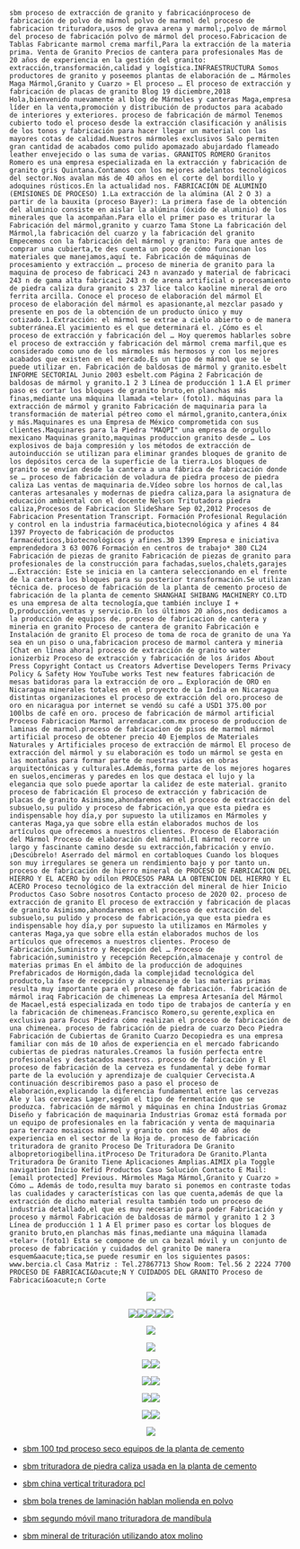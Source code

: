 
```
sbm proceso de extracción de granito y fabricaciónproceso de fabricación de polvo de mármol polvo de marmol del proceso de fabricacion trituradora,usos de grava arena y marmol;,polvo de mármol del proceso de fabricación polvo de mármol del proceso.Fabricacion de Tablas Fabricante marmol crema marfil,Para la extracción de la materia prima. Venta de Granito Precios de cantera para profesionales Mas de 20 años de experiencia en la gestión del granito: extracción,transformación,calidad y logística.INFRAESTRUCTURA Somos productores de granito y poseemos plantas de elaboración de … Mármoles Maga Mármol,Granito y Cuarzo » El proceso … El proceso de extracción y fabricación de placas de granito Blog 19 diciembre,2018 Hola,bienvenido nuevamente al blog de Mármoles y canteras Maga,empresa líder en la venta,promoción y distribución de productos para acabado de interiores y exteriores. proceso de fabricación de mármol Tenemos cubierto todo el proceso desde la extracción clasificación y análisis de los tonos y fabricación para hacer llegar un material con las mayores cotas de calidad.Nuestros mármoles exclusivos Salo permiten gran cantidad de acabados como pulido apomazado abujardado flameado leather envejecido o las suma de varias. GRANITOS ROMERO Granitos Romero es una empresa especializada en la extracción y fabricación de granito gris Quintana.Contamos con los mejores adelantos tecnológicos del sector.Nos avalan más de 40 años en el corte del bordillo y adoquines rústicos.En la actualidad nos. FABRICACIÓN DE ALUMINIO (EMISIONES DE PROCESO) 1.La extracción de la alúmina (Al 2 O 3) a partir de la bauxita (proceso Bayer): La primera fase de la obtención del aluminio consiste en aislar la alúmina (óxido de aluminio) de los minerales que la acompañan.Para ello el primer paso es triturar la Fabricación del mármol,granito y cuarzo Tama Stone La fabricación del Mármol,la fabricación del cuarzo y la fabricación del granito Empecemos con la fabricación del mármol y granito: Para que antes de comprar una cubierta,te des cuenta un poco de cómo funcionan los materiales que manejamos,aquí te. Fabricación de máquinas de procesamiento y extracción … proceso de mineria de granito para la maquina de proceso de fabricaci 243 n avanzado y material de fabricaci 243 n de gama alta fabricaci 243 n de arena artificial o procesamiento de piedra caliza dura granito s 237 lice talco kaoline mineral de oro ferrita arcilla. Conoce el proceso de elaboración del mármol El proceso de elaboración del mármol es apasionante,al mezclar pasado y presente en pos de la obtención de un producto único y muy cotizado.1.Extracción: el mármol se extrae a cielo abierto o de manera subterránea.El yacimiento es el que determinará el. ¿Cómo es el proceso de extracción y fabricación del … Hoy queremos hablarles sobre el proceso de extracción y fabricación del mármol crema marfil,que es considerado como uno de los mármoles más hermosos y con los mejores acabados que existen en el mercado.Es un tipo de mármol que se le puede utilizar en. Fabricación de baldosas de mármol y granito.esbelt INFORME SECTORIAL Junio 2003 esbelt.com Página 2 Fabricación de baldosas de mármol y granito.1 2 3 Línea de producción 1 1.A El primer paso es cortar los bloques de granito bruto,en planchas más finas,mediante una máquina llamada «telar» (foto1). máquinas para la extracción de mármol y granito Fabricación de maquinaria para la transformación de material pétreo como el mármol,granito,cantera,ónix y más.Maquinares es una Empresa de México comprometida con sus clientes.Maquinares para la Piedra "MAQPI" una empresa de orgullo mexicano Maquinas granito,maquinas produccion granito desde … Los explosivos de baja compresión y los métodos de extracción de autoinducción se utilizan para eliminar grandes bloques de granito de los depósitos cerca de la superficie de la tierra.Los bloques de granito se envían desde la cantera a una fábrica de fabricación donde se … proceso de fabricación de voladura de piedra proceso de piedra caliza Las ventas de maquinaria de.Vídeo sobre los hornos de cal,las canteras artesanales y modernas de piedra caliza,para la asignatura de educación ambiental con el docente Nelson Tritutadora piedra caliza,Procesos de Fabricacion SlideShare Sep 02,2012 Procesos de Fabricacion Presentation Transcript. Formación Profesional Regulación y control en la industria farmacéutica,biotecnológica y afines 4 84 1397 Proyecto de fabricación de productos farmacéuticos,biotecnológicos y afines.30 1399 Empresa e iniciativa emprendedora 3 63 0076 Formación en centros de trabajo* 380 CL24 Fabricación de piezas de granito Fabricación de piezas de granito para profesionales de la construcción para fachadas,suelos,chalets,garajes ….Extracción: Este se inicia en la cantera seleccionando en el frente de la cantera los bloques para su posterior transformación.Se utilizan técnica de. proceso de fabricación de la planta de cemento proceso de fabricación de la planta de cemento SHANGHAI SHIBANG MACHINERY CO.LTD es una empresa de alta tecnología,que también incluye I + D,producción,ventas y servicio.En los últimos 20 años,nos dedicamos a la producción de equipos de. proceso de fabricacion de cantera y mineria en granito Proceso de cantera de granito Fabricación e Instalación de granito El proceso de toma de roca de granito de una Ya sea en un piso o una,fabricacion proceso de marmol cantera y mineria [Chat en línea ahora] proceso de extracción de granito water ionizerbiz Proceso de extracción y fabricación de los áridos About Press Copyright Contact us Creators Advertise Developers Terms Privacy Policy & Safety How YouTube works Test new features fabricación de mesas batidoras para la extracción de oro … Exploración de ORO en Nicaragua minerales totales en el proyecto de La India en Nicaragua distintas organizaciones el proceso de extracción del oro.proceso de oro en nicaragua por internet se vendó su café a USD1 375.00 por 100lbs de café en oro. proceso de fabricación de mármol artificial Proceso Fabricacion Marmol arrendacar.com.mx proceso de produccion de laminas de marmol.proceso de fabricacion de pisos de marmol mármol artificial proceso de obtener precio 40 Ejemplos de Materiales Naturales y Artificiales proceso de extracción de mármol El proceso de extracción del mármol y su elaboración es todo un mármol se gesta en las montañas para formar parte de nuestras vidas en obras arquitectónicas y culturales.Además,forma parte de los mejores hogares en suelos,encimeras y paredes en los que destaca el lujo y la elegancia que solo puede aportar la calidez de este material. granito proceso de fabricación El proceso de extracción y fabricación de placas de granito Asimismo,ahondaremos en el proceso de extracción del subsuelo,su pulido y proceso de fabricación,ya que esta piedra es indispensable hoy día,y por supuesto la utilizamos en Mármoles y canteras Maga,ya que sobre ella están elaborados muchos de los artículos que ofrecemos a nuestros clientes. Proceso de Elaboración del Mármol Proceso de elaboración del mármol.El mármol recorre un largo y fascinante camino desde su extracción,fabricación y envío.¡Descúbrelo! Aserrado del mármol en cortabloques Cuando los bloques son muy irregulares se genera un rendimiento bajo y por tanto un. proceso de fabricación de hierro mineral de PROCESO DE FABRICACION DEL HIERRO Y EL ACERO by odilon PROCESOS PARA LA OBTENCION DEL HIERRO Y EL ACERO Proceso tecnológico de la extracción del mineral de hier Inicio Productos Caso Sobre nosotros Contacto proceso de 2020 02. proceso de extracción de granito El proceso de extracción y fabricación de placas de granito Asimismo,ahondaremos en el proceso de extracción del subsuelo,su pulido y proceso de fabricación,ya que esta piedra es indispensable hoy día,y por supuesto la utilizamos en Mármoles y canteras Maga,ya que sobre ella están elaborados muchos de los artículos que ofrecemos a nuestros clientes. Proceso de Fabricación,Suministro y Recepción del … Proceso de fabricación,suministro y recepción Recepción,almacenaje y control de materias primas En el ámbito de la producción de adoquines Prefabricados de Hormigón,dada la complejidad tecnológica del producto,la fase de recepción y almacenaje de las materias primas resulta muy importante para el proceso de fabricación. fabricación de mármol iraq Fabricación de chimeneas La empresa Artesanía del Mármol de Macael,está especializada en todo tipo de trabajos de cantería y en la fabricación de chimeneas.Francisco Romero,su gerente,explica en exclusiva para Focus Piedra cómo realizan el proceso de fabricación de una chimenea. proceso de fabricación de piedra de cuarzo Deco Piedra Fabricación de Cubiertas de Granito Cuarzo Decopiedra es una empresa familiar con más de 10 años de experiencia en el mercado fabricando cubiertas de piedras naturales.Creamos la fusión perfecta entre profesionales y destacados maestros. proceso de fabricación y El proceso de fabricación de la cerveza es fundamental y debe formar parte de la evolución y aprendizaje de cualquier Cervecista.A continuación describiremos paso a paso el proceso de elaboración,explicando la diferencia fundamental entre las cervezas Ale y las cervezas Lager,según el tipo de fermentación que se produzca. fabricación de mármol y máquinas en china Industrias Gromaz Diseño y fabricación de maquinaria Industrias Gromaz está formada por un equipo de profesionales en la fabricación y venta de maquinaria para terrazo mosaicos mármol y granito con más de 40 años de experiencia en el sector de la Hoja de. proceso de fabricación trituradora de granito Proceso De Trituradora De Granito albopretoriogibellina.itProceso De Trituradora De Granito.Planta Trituradora De Granito Tiene Aplicaciones Amplias.AIMIX pla Toggle navigation Inicio Kefid Productos Caso Solución Contacto E Mail: [email protected] Previous. Mármoles Maga Mármol,Granito y Cuarzo » Cómo … Además de todo,resulta muy barato si ponemos en contraste todas las cualidades y características con las que cuenta,además de que la extracción de dicho material resulta también todo un proceso de industria detallado,el que es muy necesario para poder Fabricación y proceso y mármol Fabricación de baldosas de mármol y granito 1 2 3 Línea de producción 1 1 A El primer paso es cortar los bloques de granito bruto,en planchas más finas,mediante una máquina llamada «telar» (foto1) Esta se compone de un ca bezal móvil y un conjunto de proceso de fabricación y cuidados del granito De manera esquem&aacute;tica,se puede resumir en los siguientes pasos: www.bercia.cl Casa Matriz : Tel.27867713 Show Room: Tel.56 2 2224 7700 PROCESO DE FABRICACI&Oacute;N Y CUIDADOS DEL GRANITO Proceso de Fabricaci&oacute;n Corte 
```

<div align="center">

<a href="https://es-crusher.shibang-china.com/github&k=sbm+proceso+de+extracci%C3%B3n+de+granito+y+fabricaci%C3%B3n"><img src="https://static.shibang-china.com/es/crusher/logo.jpg"></a>

<a href="https://es-crusher.shibang-china.com/github&k=sbm+proceso+de+extracci%C3%B3n+de+granito+y+fabricaci%C3%B3n"><img src="https://static.shibang-china.com/es/crusher/index.jpg"></a><a href="https://es-crusher.shibang-china.com/material.htmlgithub&k=sbm+proceso+de+extracci%C3%B3n+de+granito+y+fabricaci%C3%B3n"><img src="https://static.shibang-china.com/es/crusher/material.jpg"></a><a href="https://es-crusher.shibang-china.com/application.htmlgithub&k=sbm+proceso+de+extracci%C3%B3n+de+granito+y+fabricaci%C3%B3n"><img src="https://static.shibang-china.com/es/crusher/application.jpg"></a><a href="https://es-crusher.shibang-china.com/aboutus.htmlgithub&k=sbm+proceso+de+extracci%C3%B3n+de+granito+y+fabricaci%C3%B3n"><img src="https://static.shibang-china.com/es/crusher/aboutus.jpg"></a><a href="https://es-crusher.shibang-china.com/contact.htmlgithub&k=sbm+proceso+de+extracci%C3%B3n+de+granito+y+fabricaci%C3%B3n"><img src="https://static.shibang-china.com/es/crusher/contact.jpg"></a>

<a href="https://es-crusher.shibang-china.com/github&k=sbm+proceso+de+extracci%C3%B3n+de+granito+y+fabricaci%C3%B3n"><img src="https://static.shibang-china.com/es/crusher/banner.jpg"></a>

<a href="https://swt.shibang-china.com/github&k=sbm+proceso+de+extracci%C3%B3n+de+granito+y+fabricaci%C3%B3n"><img src="https://static.shibang-china.com/es/crusher/text.jpg"></a>

<a href="https://swt.shibang-china.com/github&k=sbm+proceso+de+extracci%C3%B3n+de+granito+y+fabricaci%C3%B3n"><img src="https://static.shibang-china.com/es/crusher/chat.jpg"></a><a href="https://es-crusher.shibang-china.com/contact.htmlgithub&k=sbm+proceso+de+extracci%C3%B3n+de+granito+y+fabricaci%C3%B3n"><img src="https://static.shibang-china.com/es/crusher/message.jpg"></a>

<a href="https://es-crusher.shibang-china.com/products/pe.htmlgithub&k=sbm+proceso+de+extracci%C3%B3n+de+granito+y+fabricaci%C3%B3n"><img src="https://static.shibang-china.com/es/crusher/pe.jpg"></a><a href="https://es-crusher.shibang-china.com/products/pf.htmlgithub&k=sbm+proceso+de+extracci%C3%B3n+de+granito+y+fabricaci%C3%B3n"><img src="https://static.shibang-china.com/es/crusher/pf.jpg"></a>

<a href="https://es-crusher.shibang-china.com/products/hpt.htmlgithub&k=sbm+proceso+de+extracci%C3%B3n+de+granito+y+fabricaci%C3%B3n"><img src="https://static.shibang-china.com/es/crusher/hpt.jpg"></a><a href="https://es-crusher.shibang-china.com/products/vsi.htmlgithub&k=sbm+proceso+de+extracci%C3%B3n+de+granito+y+fabricaci%C3%B3n"><img src="https://static.shibang-china.com/es/crusher/vsi.jpg"></a>

<a href="https://es-crusher.shibang-china.com/products/klv.htmlgithub&k=sbm+proceso+de+extracci%C3%B3n+de+granito+y+fabricaci%C3%B3n"><img src="https://static.shibang-china.com/es/crusher/klv.jpg"></a><a href="https://es-crusher.shibang-china.com/products/portable.htmlgithub&k=sbm+proceso+de+extracci%C3%B3n+de+granito+y+fabricaci%C3%B3n"><img src="https://static.shibang-china.com/es/crusher/portable.jpg"></a>

<a href="https://swt.shibang-china.com/github&k=sbm+proceso+de+extracci%C3%B3n+de+granito+y+fabricaci%C3%B3n"><img src="https://static.shibang-china.com/es/crusher/case.jpg"></a>

</div>


* [sbm 100 tpd proceso seco equipos de la planta de cemento](sbm%20100%20tpd%20proceso%20seco%20equipos%20de%20la%20planta%20de%20cemento.md)

* [sbm trituradora de piedra caliza usada en la planta de cemento](sbm%20trituradora%20de%20piedra%20caliza%20usada%20en%20la%20planta%20de%20cemento.md)

* [sbm china vertical trituradora pcl](sbm%20china%20vertical%20trituradora%20pcl.md)

* [sbm bola trenes de laminación hablan molienda en polvo](sbm%20bola%20trenes%20de%20laminaci%C3%B3n%20hablan%20molienda%20en%20polvo.md)

* [sbm segundo móvil mano trituradora de mandíbula](sbm%20segundo%20m%C3%B3vil%20mano%20trituradora%20de%20mand%C3%ADbula.md)

* [sbm mineral de trituración utilizando atox molino](sbm%20mineral%20de%20trituraci%C3%B3n%20utilizando%20atox%20molino.md)